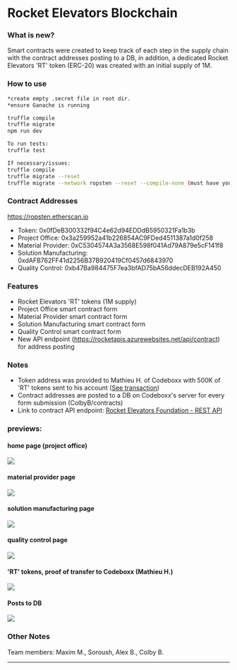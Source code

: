 # Rocket Elevators Blockchain

### What is new?

Smart contracts were created to keep track of each step in the supply chain with the contract addresses posting to a DB, in addition, a dedicated Rocket Elevators 'RT' token (ERC-20) was created with an initial supply of 1M.

### How to use

```bash
*create empty .secret file in root dir.
*ensure Ganache is running

truffle compile
truffle migrate
npm run dev

To run tests:
truffle test

If necessary/issues:
truffle compile
truffle migrate --reset
truffle migrate --network ropsten --reset --compile-none (must have your Metamask mnemonic in .secret file to re-deploy)
```

### Contract Addresses
https://ropsten.etherscan.io
- Token: 0x0fDeB300332f94C4e62d94EDDdB5950321Fa1b3b
- Project Office: 0x3a259952a41b226854AC9FDed4511387a1d0f258
- Material Provider: 0xC5304574A3a3568E598f041Ad79A879e5cF141f8
- Solution Manufacturing: 0xdAFB762FF41d2256B37B920419Cf0457d6843970
- Quality Control: 0xb47Ba984475F7ea3bfAD75bA56ddecDEB192A450

### Features
- Rocket Elevators 'RT' tokens (1M supply)
- Project Office smart contract form
- Material Provider smart contract form
- Solution Manufacturing smart contract form
- Quality Control smart contract form
- New API endpoint (https://rocketapis.azurewebsites.net/api/contract) for address posting

### Notes
- Token address was provided to Mathieu H. of Codeboxx with 500K of 'RT' tokens sent to his account ([See transaction](https://ropsten.etherscan.io/token/0x0fDeB300332f94C4e62d94EDDdB5950321Fa1b3b))
- Contract addresses are posted to a DB on Codeboxx's server for every form submission (ColbyB/contracts)
- Link to contract API endpoint: [Rocket Elevators Foundation - REST API](https://github.com/starshyp/Rocket-Elevators-Foundation-REST-API)

### previews:
#### home page (project office)
![](https://lh3.googleusercontent.com/pw/AM-JKLUdmC76U_lpsuASDF2y5q68st7TZ7NQcgfczwNdI3PE6IKJHHYyRBeSkm_8bf6MSndYJPGpiNTP_fa_9DwF77eZkRYUe-Q9KxvRHHjVLZZp33owXIBibCDvRae5ApbrdJoxaGSqBR9nsj21DGQ29-px=w1198-h784-no)

#### material provider page
![](https://lh3.googleusercontent.com/pw/AM-JKLV2_uVmWdh1bNZjNR_cCWdwkJ9OqHbZ5-j79FQ9CvuQKlH7-aLTtwcMUlmucywA6PK0_DbqsN9utFjGIXGnGGzL5WilsAEiU9lRf0Vr_tnfDE2cDvr3-YDNUBbHcfiQc2uP8YwxHZHDK-nY_ZOfd6GF=w1164-h981-no)

#### solution manufacturing page
![](https://lh3.googleusercontent.com/pw/AM-JKLXP0iCeRdb97VP3qT6tT4avLgYnoMylVlHgc4_Rc0XTzKZlbzt85pKL_JDuxYK6nVr9eHeVFl-FZK2KyhmVUecJqsA428NVJmJNEhqbVho6v6P_S5wHsaMwpFX6NPS3aZBIntbmA5IKGLs7OX5pBinv=w1412-h728-no)

#### quality control page
![](https://lh3.googleusercontent.com/pw/AM-JKLX8Fc84hz326Hwr_uSJGIHSfMdxdS6MQ6Ki9TP8dDKviI7ZTdpVudFTn4T6zlkTUTS8Y4e7x5sGShSZbNZWspCU4lTHnrouG65NorK78ix9e7gc9mI63y9SZPY9PV4ZX320PECBl3AMOhWrOppLoP96=w2428-h1526-no)

#### 'RT' tokens, proof of transfer to Codeboxx (Mathieu H.)
![](https://lh3.googleusercontent.com/pw/AM-JKLV7pgziCU-o4wLPWrOmkUyr4ONgS5gTPrk47Oaty9A2I2WY5w0Z0LVAtptOb7JEPLPmCO0eHgxe3kEGUE1Nb-PQdi3vlpQkB_PnvFQMjN5kIUnZeMh9N63dCiBuZ3Vb7pgp-Fkv1BKrMCPmMfvHWG6C=w2824-h1510-no)

#### Posts to DB
![](https://lh3.googleusercontent.com/pw/AM-JKLVTtuvTG22agsDEuHxV7O2B63SPMlCWKwnWEu88_Ot4Ia1opDasJBKhjViSVM3pJTwLyPAT-MeIcOt4Ws9ully0anUI6njBd3ndLU8sDtyAAfYS4UUj2-eGzV4btk-fDe3q-ogs9vzQ5n_5WrTL3JiG=w613-h69-no)

### Other Notes
Team members: Maxim M., Soroush, Alex B., Colby B.

----------------
